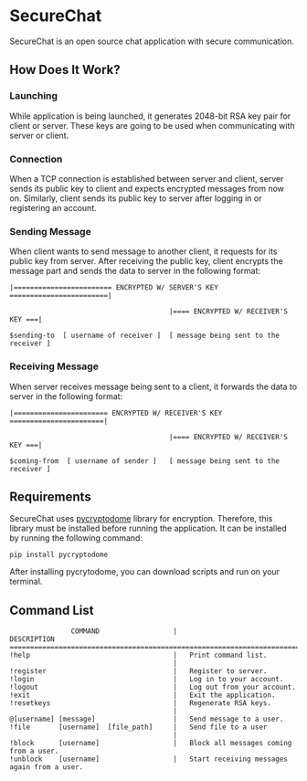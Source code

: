 # SecureChat
SecureChat is an open source chat application with secure communication.

## How Does It Work?
### Launching
While application is being launched, it generates 2048-bit RSA key pair for client or server.
These keys are going to be used when communicating with server or client.
### Connection
When a TCP connection is established between server and client, server sends its public
key to client and expects encrypted messages from now on. Similarly, client sends its public key
to server after logging in or registering an account.
### Sending Message
When client wants to send message to another client, it requests for its public key from server.
After receiving the public key, client encrypts the message part and sends the data to server in
the following format:
```
|======================== ENCRYPTED W/ SERVER'S KEY ========================|

                                       |==== ENCRYPTED W/ RECEIVER'S KEY ===|

$sending-to  [ username of receiver ]  [ message being sent to the receiver ]
```
### Receiving Message
When server receives message being sent to a client, it forwards the data to server in the following format:
```
|======================= ENCRYPTED W/ RECEIVER'S KEY =======================|

                                       |==== ENCRYPTED W/ RECEIVER'S KEY ===|

$coming-from  [ username of sender ]   [ message being sent to the receiver ]
```
## Requirements
SecureChat uses [pycryptodome](https://pypi.org/project/pycryptodome/) library for encryption.
Therefore, this library must be installed before running the application. It can be installed
by running the following command:<br>
```
pip install pycryptodome
```
After installing pycrytodome, you can download scripts and run on your terminal.

## Command List
```
               COMMAND                  |                   DESCRIPTION
=======================================================================================
!help                                   |   Print command list.
                                        |
!register                               |   Register to server.
!login                                  |   Log in to your account.
!logout                                 |   Log out from your account.
!exit                                   |   Exit the application.
!resetkeys                              |   Regenerate RSA keys.
                                        |
@[username] [message]                   |   Send message to a user.
!file       [username]  [file_path]     |   Send file to a user
                                        |
!block      [username]                  |   Block all messages coming from a user.
!unblock    [username]                  |   Start receiving messages again from a user.
```